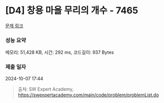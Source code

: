 # [D4] 창용 마을 무리의 개수 - 7465 

[문제 링크](https://swexpertacademy.com/main/code/problem/problemDetail.do?contestProbId=AWngfZVa9XwDFAQU) 

### 성능 요약

메모리: 51,428 KB, 시간: 292 ms, 코드길이: 937 Bytes

### 제출 일자

2024-10-07 17:44



> 출처: SW Expert Academy, https://swexpertacademy.com/main/code/problem/problemList.do